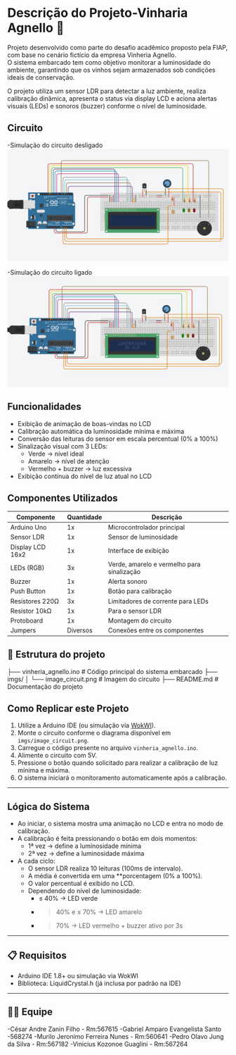 # Descrição do Projeto-Vinharia Agnello 🍷

Projeto desenvolvido como parte do desafio acadêmico proposto pela FIAP, com base no cenário fictício da empresa Vinheria Agnello.  
O sistema embarcado tem como objetivo monitorar a luminosidade do ambiente, garantindo que os vinhos sejam armazenados sob condições ideais de conservação.

O projeto utiliza um sensor LDR para detectar a luz ambiente, realiza calibração dinâmica, apresenta o status via display LCD e aciona alertas visuais (LEDs) e sonoros (buzzer) conforme o nível de luminosidade.

## Circuito
-Simulação do circuito desligado
![Circuito desligado](imgs/img_circuitooff.jpg)

-Simulação do circuito ligado
![Circuito funcionando](imgs/img_circuitoon.jpg)


## Funcionalidades
- Exibição de animação de boas-vindas no LCD  
- Calibração automática da luminosidade mínima e máxima  
- Conversão das leituras do sensor em escala percentual (0% a 100%)  
- Sinalização visual com 3 LEDs:  
  -  Verde → nível ideal  
  -  Amarelo → nível de atenção  
  -  Vermelho + buzzer → luz excessiva  
- Exibição contínua do nível de luz atual no LCD 

## Componentes Utilizados

| Componente       | Quantidade | Descrição                                  |
|------------------|------------|----------------------------------------------|
| Arduino Uno      | 1x         | Microcontrolador principal                  |
| Sensor LDR       | 1x         | Sensor de luminosidade                      |
| Display LCD 16x2 | 1x         | Interface de exibição                       |
| LEDs (RGB)       | 3x         | Verde, amarelo e vermelho para sinalização  |
| Buzzer           | 1x         | Alerta sonoro                               |
| Push Button      | 1x         | Botão para calibração                       |
| Resistores 220Ω  | 3x         | Limitadores de corrente para LEDs           |
| Resistor 10kΩ    | 1x         | Para o sensor LDR                           |
| Protoboard       | 1x         | Montagem do circuito                        |
| Jumpers          | Diversos   | Conexões entre os componentes               |

## 📂 Estrutura do projeto

├── vinheria_agnello.ino # Código principal do sistema embarcado
├── imgs/
│ └── image_circuit.png # Imagem do circuito 
├── README.md # Documentação do projeto

##  Como Replicar este Projeto
1. Utilize a Arduino IDE (ou simulação via [WokWI](https://wokwi.com/)).  
2. Monte o circuito conforme o diagrama disponível em `imgs/image_circuit.png`.  
3. Carregue o código presente no arquivo `vinheria_agnello.ino`.  
4. Alimente o circuito com 5V.  
5. Pressione o botão quando solicitado para realizar a calibração de luz mínima e máxima.  
6. O sistema iniciará o monitoramento automaticamente após a calibração.  

---

## Lógica do Sistema
- Ao iniciar, o sistema mostra uma animação no LCD e entra no modo de calibração.  
- A calibração é feita pressionando o botão em dois momentos:  
  - 1ª vez → define a luminosidade mínima  
  - 2ª vez → define a luminosidade máxima  
- A cada ciclo:  
  - O sensor LDR realiza 10 leituras (100ms de intervalo).  
  - A média é convertida em uma **porcentagem (0% a 100%).  
  - O valor percentual é exibido no LCD.  
  - Dependendo do nível de luminosidade:  
    - ≤ 40% → LED verde  
    - > 40% e ≤ 70% → LED amarelo  
    - > 70% → LED vermelho + buzzer ativo por 3s  

---

## 📋 Requisitos
- Arduino IDE 1.8+ ou simulação via WokWI  
- Biblioteca: LiquidCrystal.h (já inclusa por padrão na IDE)  

---

## 👨‍💻 Equipe
-César Andre Zanin Filho - Rm:567615
-Gabriel Amparo Evangelista Santo -568274
-Murilo Jeronimo Ferreira Nunes - Rm:560641
-Pedro Olavo Jung da Silva - Rm:567182
-Vinicius Kozonoe Guaglini - Rm:567264  



